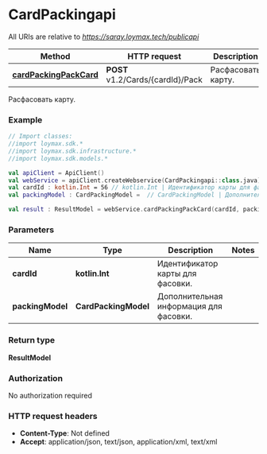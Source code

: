 # CardPackingapi

All URIs are relative to *https://saray.loymax.tech/publicapi*

Method | HTTP request | Description
------------- | ------------- | -------------
[**cardPackingPackCard**](CardPackingapi.md#cardPackingPackCard) | **POST** v1.2/Cards/{cardId}/Pack | Расфасовать карту.



Расфасовать карту.

### Example
```kotlin
// Import classes:
//import loymax.sdk.*
//import loymax.sdk.infrastructure.*
//import loymax.sdk.models.*

val apiClient = ApiClient()
val webService = apiClient.createWebservice(CardPackingapi::class.java)
val cardId : kotlin.Int = 56 // kotlin.Int | Идентификатор карты для фасовки.
val packingModel : CardPackingModel =  // CardPackingModel | Дополнительная информация для фасовки.

val result : ResultModel = webService.cardPackingPackCard(cardId, packingModel)
```

### Parameters

Name | Type | Description  | Notes
------------- | ------------- | ------------- | -------------
 **cardId** | **kotlin.Int**| Идентификатор карты для фасовки. |
 **packingModel** | **CardPackingModel**| Дополнительная информация для фасовки. |

### Return type

**ResultModel**

### Authorization

No authorization required

### HTTP request headers

 - **Content-Type**: Not defined
 - **Accept**: application/json, text/json, application/xml, text/xml

